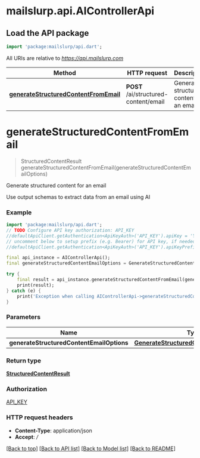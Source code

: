 # mailslurp.api.AIControllerApi

## Load the API package
```dart
import 'package:mailslurp/api.dart';
```

All URIs are relative to *https://api.mailslurp.com*

Method | HTTP request | Description
------------- | ------------- | -------------
[**generateStructuredContentFromEmail**](AIControllerApi#generatestructuredcontentfromemail) | **POST** /ai/structured-content/email | Generate structured content for an email


# **generateStructuredContentFromEmail**
> StructuredContentResult generateStructuredContentFromEmail(generateStructuredContentEmailOptions)

Generate structured content for an email

Use output schemas to extract data from an email using AI

### Example
```dart
import 'package:mailslurp/api.dart';
// TODO Configure API key authorization: API_KEY
//defaultApiClient.getAuthentication<ApiKeyAuth>('API_KEY').apiKey = 'YOUR_API_KEY';
// uncomment below to setup prefix (e.g. Bearer) for API key, if needed
//defaultApiClient.getAuthentication<ApiKeyAuth>('API_KEY').apiKeyPrefix = 'Bearer';

final api_instance = AIControllerApi();
final generateStructuredContentEmailOptions = GenerateStructuredContentEmailOptions(); // GenerateStructuredContentEmailOptions | 

try {
    final result = api_instance.generateStructuredContentFromEmail(generateStructuredContentEmailOptions);
    print(result);
} catch (e) {
    print('Exception when calling AIControllerApi->generateStructuredContentFromEmail: $e\n');
}
```

### Parameters

Name | Type | Description  | Notes
------------- | ------------- | ------------- | -------------
 **generateStructuredContentEmailOptions** | [**GenerateStructuredContentEmailOptions**](GenerateStructuredContentEmailOptions)|  | 

### Return type

[**StructuredContentResult**](StructuredContentResult)

### Authorization

[API_KEY](../README#API_KEY)

### HTTP request headers

 - **Content-Type**: application/json
 - **Accept**: */*

[[Back to top]](#) [[Back to API list]](../README#documentation-for-api-endpoints) [[Back to Model list]](../README#documentation-for-models) [[Back to README]](../README)

